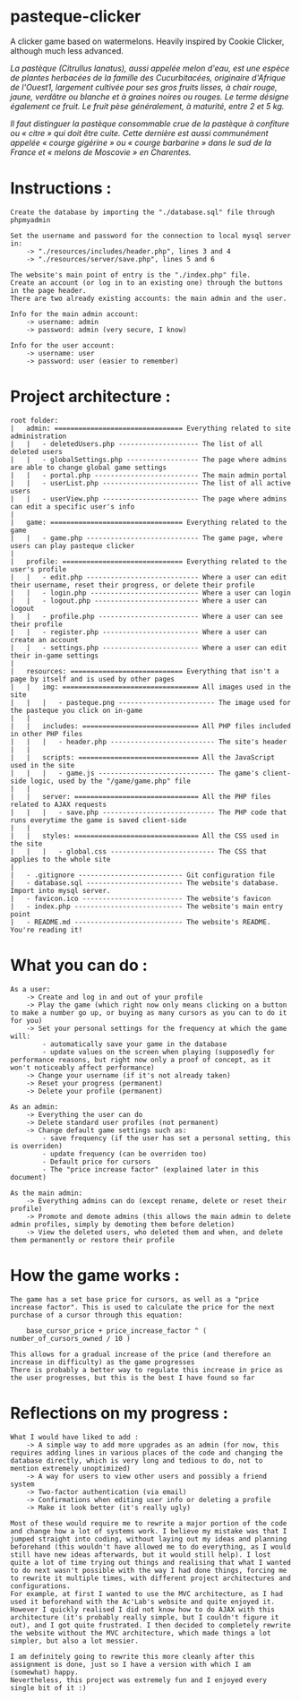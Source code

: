 # pasteque-clicker
A clicker game based on watermelons. Heavily inspired by Cookie Clicker, although much less advanced.

*La pastèque (Citrullus lanatus), aussi appelée melon d'eau, est une espèce de plantes herbacées de la famille des Cucurbitacées, originaire d'Afrique de l'Ouest1, largement cultivée pour ses gros fruits lisses, à chair rouge, jaune, verdâtre ou blanche et à graines noires ou rouges. Le terme désigne également ce fruit. Le fruit pèse généralement, à maturité, entre 2 et 5 kg.*

*Il faut distinguer la pastèque consommable crue de la pastèque à confiture ou « citre » qui doit être cuite. Cette dernière est aussi communément appelée « courge gigérine » ou « courge barbarine » dans le sud de la France et « melons de Moscovie » en Charentes.*

Instructions :
==============

    Create the database by importing the "./database.sql" file through phpmyadmin

    Set the username and password for the connection to local mysql server in: 
        -> "./resources/includes/header.php", lines 3 and 4
        -> "./resources/server/save.php", lines 5 and 6

    The website's main point of entry is the "./index.php" file. 
    Create an account (or log in to an existing one) through the buttons in the page header.
    There are two already existing accounts: the main admin and the user.

    Info for the main admin account:
        -> username: admin
        -> password: admin (very secure, I know)
    
    Info for the user account:
        -> username: user
        -> password: user (easier to remember)
    
    
Project architecture :
======================

    root folder:
    |   admin: ================================ Everything related to site administration
    |   |   - deletedUsers.php -------------------- The list of all deleted users
    |   |   - globalSettings.php ------------------ The page where admins are able to change global game settings
    |   |   - portal.php -------------------------- The main admin portal
    |   |   - userList.php ------------------------ The list of all active users
    |   |   - userView.php ------------------------ The page where admins can edit a specific user's info
    |
    |   game: ================================= Everything related to the game
    |   |   - game.php ---------------------------- The game page, where users can play pasteque clicker
    |
    |   profile: ============================== Everything related to the user's profile
    |   |   - edit.php ---------------------------- Where a user can edit their username, reset their progress, or delete their profile
    |   |   - login.php --------------------------- Where a user can login
    |   |   - logout.php -------------------------- Where a user can logout
    |   |   - profile.php ------------------------- Where a user can see their profile
    |   |   - register.php ------------------------ Where a user can create an account
    |   |   - settings.php ------------------------ Where a user can edit their in-game settings
    |
    |   resources: ============================ Everything that isn't a page by itself and is used by other pages
    |   |   img: ================================== All images used in the site
    |   |   |   - pasteque.png ------------------------ The image used for the pasteque you click on in-game
    |   |
    |   |   includes: ============================= All PHP files included in other PHP files
    |   |   |   - header.php -------------------------- The site's header
    |   |
    |   |   scripts: ============================== All the JavaScript used in the site
    |   |   |   - game.js ----------------------------- The game's client-side logic, used by the "/game/game.php" file
    |   |
    |   |   server: =============================== All the PHP files related to AJAX requests
    |   |   |   - save.php ---------------------------- The PHP code that runs everytime the game is saved client-side
    |   |
    |   |   styles: =============================== All the CSS used in the site
    |   |   |   - global.css -------------------------- The CSS that applies to the whole site
    |   
    |   - .gitignore -------------------------- Git configuration file
    |   - database.sql ------------------------ The website's database. Import into mysql server.
    |   - favicon.ico ------------------------- The website's favicon
    |   - index.php --------------------------- The website's main entry point
    |   - README.md --------------------------- The website's README. You're reading it!


What you can do :
=================

    As a user:
        -> Create and log in and out of your profile
        -> Play the game (which right now only means clicking on a button to make a number go up, or buying as many cursors as you can to do it for you)
        -> Set your personal settings for the frequency at which the game will:
            - automatically save your game in the database
            - update values on the screen when playing (supposedly for performance reasons, but right now only a proof of concept, as it won't noticeably affect performance)
        -> Change your username (if it's not already taken)
        -> Reset your progress (permanent)
        -> Delete your profile (permanent)
        
    As an admin:
        -> Everything the user can do
        -> Delete standard user profiles (not permanent)
        -> Change default game settings such as:
            - save frequency (if the user has set a personal setting, this is overriden)
            - update frequency (can be overriden too)
            - Default price for cursors
            - The "price increase factor" (explained later in this document)

    As the main admin:
        -> Everything admins can do (except rename, delete or reset their profile)
        -> Promote and demote admins (this allows the main admin to delete admin profiles, simply by demoting them before deletion)
        -> View the deleted users, who deleted them and when, and delete them permanently or restore their profile


How the game works :
====================

    The game has a set base price for cursors, as well as a "price increase factor". This is used to calculate the price for the next purchase of a cursor through this equation:

        base_cursor_price + price_increase_factor ^ ( number_of_cursors_owned / 10 )

    This allows for a gradual increase of the price (and therefore an increase in difficulty) as the game progresses
    There is probably a better way to regulate this increase in price as the user progresses, but this is the best I have found so far


Reflections on my progress :
============================

    What I would have liked to add :
        -> A simple way to add more upgrades as an admin (for now, this requires adding lines in various places of the code and changing the database directly, which is very long and tedious to do, not to mention extremely unoptimized)
        -> A way for users to view other users and possibly a friend system
        -> Two-factor authentication (via email)
        -> Confirmations when editing user info or deleting a profile
        -> Make it look better (it's really ugly)
    
    Most of these would require me to rewrite a major portion of the code and change how a lot of systems work. I believe my mistake was that I jumped straight into coding, without laying out my ideas and planning beforehand (this wouldn't have allowed me to do everything, as I would still have new ideas afterwards, but it would still help). I lost quite a lot of time trying out things and realising that what I wanted to do next wasn't possible with the way I had done things, forcing me to rewrite it multiple times, with different project architectures and configurations. 
    For example, at first I wanted to use the MVC architecture, as I had used it beforehand with the Ac'Lab's website and quite enjoyed it. However I quickly realised I did not know how to do AJAX with this architecture (it's probably really simple, but I couldn't figure it out), and I got quite frustrated. I then decided to completely rewrite the website without the MVC architecture, which made things a lot simpler, but also a lot messier.

    I am definitely going to rewrite this more cleanly after this assignment is done, just so I have a version with which I am (somewhat) happy. 
    Nevertheless, this project was extremely fun and I enjoyed every single bit of it :)
